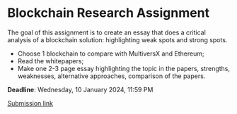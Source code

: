 # Blockchain Research Assignment

The goal of this assignment is to create an essay that does a critical analysis of a blockchain solution: highlighting weak spots and strong spots.

* Choose 1 blockchain to compare with MultiversX and Ethereum;
* Read the whitepapers;
* Make one 2-3 page essay highlighting the topic in the papers, strengths, weaknesses, alternative approaches, comparison of the papers. 


**Deadline**: Wednesday, 10 January 2024, 11:59 PM

[Submission link](https://curs.upb.ro/2023/mod/assign/view.php?id=60373)

